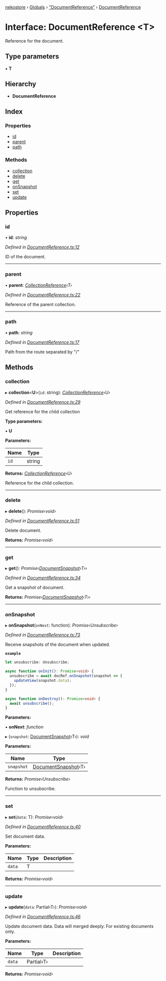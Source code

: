 [nekostore](../README.md) › [Globals](../globals.md) › ["DocumentReference"](../modules/_documentreference_.md) › [DocumentReference](_documentreference_.documentreference.md)

# Interface: DocumentReference <**T**>

Reference for the document.

## Type parameters

▪ **T**

## Hierarchy

* **DocumentReference**

## Index

### Properties

* [id](_documentreference_.documentreference.md#id)
* [parent](_documentreference_.documentreference.md#parent)
* [path](_documentreference_.documentreference.md#path)

### Methods

* [collection](_documentreference_.documentreference.md#collection)
* [delete](_documentreference_.documentreference.md#delete)
* [get](_documentreference_.documentreference.md#get)
* [onSnapshot](_documentreference_.documentreference.md#onsnapshot)
* [set](_documentreference_.documentreference.md#set)
* [update](_documentreference_.documentreference.md#update)

## Properties

###  id

• **id**: *string*

*Defined in [DocumentReference.ts:12](https://github.com/esnya/nekostore/blob/f2443c4/src/DocumentReference.ts#L12)*

ID of the document.

___

###  parent

• **parent**: *[CollectionReference](_collectionreference_.collectionreference.md)‹T›*

*Defined in [DocumentReference.ts:22](https://github.com/esnya/nekostore/blob/f2443c4/src/DocumentReference.ts#L22)*

Reference of the parent collection.

___

###  path

• **path**: *string*

*Defined in [DocumentReference.ts:17](https://github.com/esnya/nekostore/blob/f2443c4/src/DocumentReference.ts#L17)*

Path from the route separated by "/"

## Methods

###  collection

▸ **collection**<**U**>(`id`: string): *[CollectionReference](_collectionreference_.collectionreference.md)‹U›*

*Defined in [DocumentReference.ts:29](https://github.com/esnya/nekostore/blob/f2443c4/src/DocumentReference.ts#L29)*

Get reference for the child collection

**Type parameters:**

▪ **U**

**Parameters:**

Name | Type |
------ | ------ |
`id` | string |

**Returns:** *[CollectionReference](_collectionreference_.collectionreference.md)‹U›*

Reference for the child collection.

___

###  delete

▸ **delete**(): *Promise‹void›*

*Defined in [DocumentReference.ts:51](https://github.com/esnya/nekostore/blob/f2443c4/src/DocumentReference.ts#L51)*

Delete document.

**Returns:** *Promise‹void›*

___

###  get

▸ **get**(): *Promise‹[DocumentSnapshot](_documentsnapshot_.documentsnapshot.md)‹T››*

*Defined in [DocumentReference.ts:34](https://github.com/esnya/nekostore/blob/f2443c4/src/DocumentReference.ts#L34)*

Get a snapshot of document.

**Returns:** *Promise‹[DocumentSnapshot](_documentsnapshot_.documentsnapshot.md)‹T››*

___

###  onSnapshot

▸ **onSnapshot**(`onNext`: function): *Promise‹Unsubscribe›*

*Defined in [DocumentReference.ts:73](https://github.com/esnya/nekostore/blob/f2443c4/src/DocumentReference.ts#L73)*

Receive snapshots of the document when updated.

**`example`** 
```ts
let unsubscribe: Unsubscribe;

async function onInit(): Promise<void> {
  unsubscribe = await docRef.onSnapshot(snapshot => {
    updateView(snapshot.data);
  });
}

async function onDestroy(): Promise<void> {
  await unsubscribe();
}
```

**Parameters:**

▪ **onNext**: *function*

▸ (`snapshot`: [DocumentSnapshot](_documentsnapshot_.documentsnapshot.md)‹T›): *void*

**Parameters:**

Name | Type |
------ | ------ |
`snapshot` | [DocumentSnapshot](_documentsnapshot_.documentsnapshot.md)‹T› |

**Returns:** *Promise‹Unsubscribe›*

Function to unsubscribe.

___

###  set

▸ **set**(`data`: T): *Promise‹void›*

*Defined in [DocumentReference.ts:40](https://github.com/esnya/nekostore/blob/f2443c4/src/DocumentReference.ts#L40)*

Set document data.

**Parameters:**

Name | Type | Description |
------ | ------ | ------ |
`data` | T |   |

**Returns:** *Promise‹void›*

___

###  update

▸ **update**(`data`: Partial‹T›): *Promise‹void›*

*Defined in [DocumentReference.ts:46](https://github.com/esnya/nekostore/blob/f2443c4/src/DocumentReference.ts#L46)*

Update document data. Data will merged deeply. For existing documents only.

**Parameters:**

Name | Type | Description |
------ | ------ | ------ |
`data` | Partial‹T› |   |

**Returns:** *Promise‹void›*
